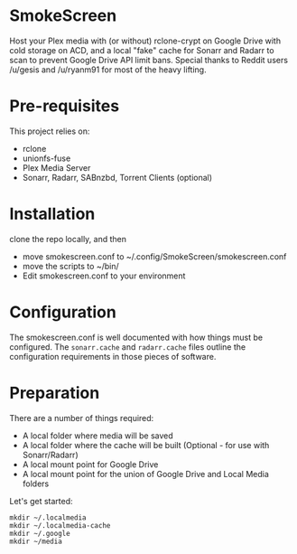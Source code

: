 # SmokeScreen
Host your Plex media with (or without) rclone-crypt on Google Drive with cold storage on ACD, and a local "fake" cache for Sonarr and Radarr to scan to prevent Google Drive API limit bans. Special thanks to Reddit users /u/gesis and /u/ryanm91 for most of the heavy lifting.

# Pre-requisites
This project relies on:
* rclone
* unionfs-fuse
* Plex Media Server
* Sonarr, Radarr, SABnzbd, Torrent Clients (optional)

# Installation
clone the repo locally, and then
* move smokescreen.conf to ~/.config/SmokeScreen/smokescreen.conf
* move the scripts to ~/bin/
* Edit smokescreen.conf to your environment
  
# Configuration
The smokescreen.conf is well documented with how things must be configured. The `sonarr.cache` and `radarr.cache` files outline the configuration requirements in those pieces of software.

# Preparation
There are a number of things required:
* A local folder where media will be saved
* A local folder where the cache will be built (Optional - for use with Sonarr/Radarr)
* A local mount point for Google Drive
* A local mount point for the union of Google Drive and Local Media folders

Let's get started:

    mkdir ~/.localmedia
    mkdir ~/.localmedia-cache
    mkdir ~/.google
    mkdir ~/media
